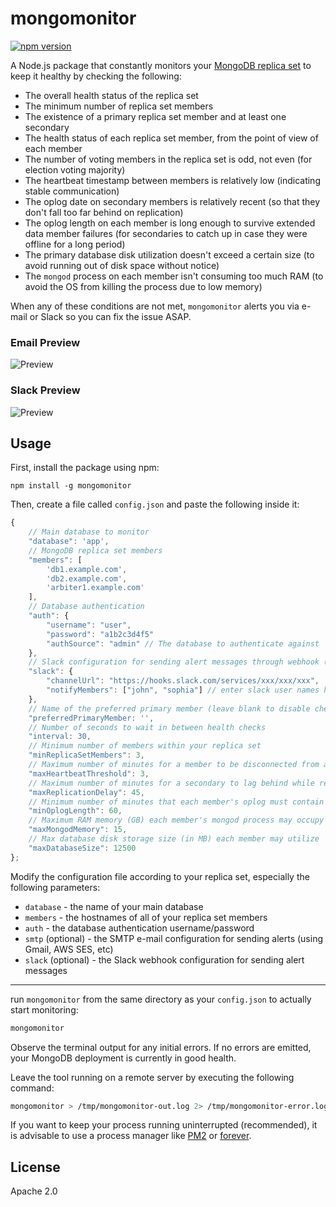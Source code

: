 # mongomonitor
[![npm version](https://badge.fury.io/js/mongomonitor.svg)](https://www.npmjs.com/package/mongomonitor)

A Node.js package that constantly monitors your [MongoDB replica set](https://eladnava.com/deploy-a-highly-available-mongodb-replica-set-on-aws/) to keep it healthy by checking the following:

* The overall health status of the replica set
* The minimum number of replica set members
* The existence of a primary replica set member and at least one secondary
* The health status of each replica set member, from the point of view of each member
* The number of voting members in the replica set is odd, not even (for election voting majority)
* The heartbeat timestamp between members is relatively low (indicating stable communication)
* The oplog date on secondary members is relatively recent (so that they don't fall too far behind on replication)
* The oplog length on each member is long enough to survive extended data member failures (for secondaries to catch up in case they were offline for a long period)
* The primary database disk utilization doesn't exceed a certain size (to avoid running out of disk space without notice)
* The `mongod` process on each member isn't consuming too much RAM (to avoid the OS from killing the process due to low memory)

When any of these conditions are not met, `mongomonitor` alerts you via e-mail or Slack so you can fix the issue ASAP.

### Email Preview

![Preview](https://raw.github.com/eladnava/mongomonitor/master/img/email-demo.png)

### Slack Preview

![Preview](https://raw.github.com/eladnava/mongomonitor/master/img/slack-demo.png)

## Usage

First, install the package using npm:

```shell
npm install -g mongomonitor
```

Then, create a file called `config.json` and paste the following inside it:

```js
{
    // Main database to monitor
    "database": 'app',
    // MongoDB replica set members
    "members": [
        'db1.example.com',
        'db2.example.com',
        'arbiter1.example.com'
    ],
    // Database authentication
    "auth": {
        "username": "user",
        "password": "a1b2c3d4f5"
        "authSource": "admin" // The database to authenticate against
    },
    // Slack configuration for sending alert messages through webhook (delete to disable)
    "slack": {
        "channelUrl": "https://hooks.slack.com/services/xxx/xxx/xxx",
        "notifyMembers": ["john", "sophia"] // enter slack user names here
    },
    // Name of the preferred primary member (leave blank to disable checking)
    "preferredPrimaryMember: '',
    // Number of seconds to wait in between health checks
    "interval: 30,
    // Minimum number of members within your replica set
    "minReplicaSetMembers": 3,
    // Maximum number of minutes for a member to be disconnected from another member
    "maxHeartbeatThreshold": 3,
    // Maximum number of minutes for a secondary to lag behind while replicating from the primary's oplog
    "maxReplicationDelay": 45,
    // Minimum number of minutes that each member's oplog must contain to survive a replica set data member failure
    "minOplogLength": 60,
    // Maximum RAM memory (GB) each member's mongod process may occupy
    "maxMongodMemory": 15,
    // Max database disk storage size (in MB) each member may utilize
    "maxDatabaseSize": 12500
};
```

Modify the configuration file according to your replica set, especially the following parameters:

* `database` - the name of your main database
* `members` - the hostnames of all of your replica set members
* `auth` - the database authentication username/password
* `smtp` (optional) - the SMTP e-mail configuration for sending alerts (using Gmail, AWS SES, etc)
* `slack` (optional) - the Slack webhook configuration for sending alert messages

---
run `mongomonitor` from the same directory as your `config.json` to actually start monitoring:

```bash
mongomonitor
```

Observe the terminal output for any initial errors. If no errors are emitted, your MongoDB deployment is currently in good health. 

Leave the tool running on a remote server by executing the following command:

```bash
mongomonitor > /tmp/mongomonitor-out.log 2> /tmp/mongomonitor-error.log &
```

If you want to keep your process running uninterrupted (recommended), it is advisable to use a process manager like [PM2](http://pm2.keymetrics.io/) or [forever](https://www.npmjs.com/package/forever).

## License

Apache 2.0